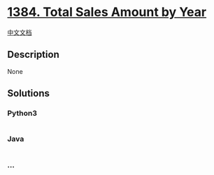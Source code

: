 # [1384. Total Sales Amount by Year](https://leetcode.com/problems/total-sales-amount-by-year)

[中文文档](/solution/1300-1399/1384.Total%20Sales%20Amount%20by%20Year/README.md)

## Description

None

## Solutions

<!-- tabs:start -->

### **Python3**

```python

```

### **Java**

```java

```

### **...**

```

```

<!-- tabs:end -->
